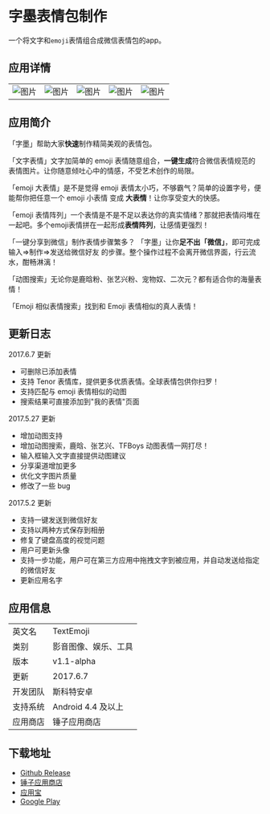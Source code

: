 # 字墨表情包制作

一个将文字和`emoji`表情组合成微信表情包的app。

## 应用详情
||||||
|---|---|---|---|---|
|![图片](https://github.com/auv1107/TextEmoji/raw/master/app/src/main/res/drawable-xxhdpi/indicator_step_1.png)|![图片](https://github.com/auv1107/TextEmoji/raw/master/app/src/main/res/drawable-xxhdpi/indicator_step_2.png)|![图片](https://github.com/auv1107/TextEmoji/raw/master/app/src/main/res/drawable-xxhdpi/indicator_step_3.png)|![图片](https://github.com/auv1107/TextEmoji/raw/master/app/src/main/res/drawable-xxhdpi/indicator_step_4.png)|![图片](https://github.com/auv1107/TextEmoji/raw/master/app/src/main/res/drawable-xxhdpi/indicator_step_5.png)|

## 应用简介

「字墨」帮助大家**快速**制作精简美观的表情包。 

「文字表情」文字加简单的 emoji 表情随意组合，**一键生成**符合微信表情规范的表情图片。让你随意倾吐心中的情感，不受艺术创作的局限。

「emoji 大表情」是不是觉得 emoji 表情太小巧，不够霸气？简单的设置字号，便能帮你把任意一个 emoji 小表情 变成 **大表情**！让你享受变大的快感。 

「emoji 表情阵列」一个表情是不是不足以表达你的真实情绪？那就把表情闷堆在一起吧。多个emoji表情拼在一起形成**表情阵列**，让感情更强烈！ 

「一键分享到微信」制作表情步骤繁多？
「字墨」让你**足不出「微信」**，即可完成 输入=>制作=>发送给微信好友 的步骤。整个操作过程不会离开微信界面，行云流水，酣畅淋漓！ 

「动图搜索」无论你是鹿晗粉、张艺兴粉、宠物奴、二次元？都有适合你的海量表情！

「Emoji 相似表情搜索」找到和 Emoji 表情相似的真人表情！

## 更新日志
2017.6.7 更新
- 可删除已添加表情
- 支持 Tenor 表情库，提供更多优质表情。全球表情包供你扫罗！
- 支持匹配与 emoji 表情相似的动图
- 搜索结果可直接添加到"我的表情"页面

2017.5.27 更新
- 增加动图支持 
- 增加动图搜索，鹿晗、张艺兴、TFBoys 动图表情一网打尽！ 
- 输入框输入文字直接提供动图建议 
- 分享渠道增加更多 
- 优化文字图片质量 
- 修改了一些 bug 

2017.5.2 更新 
- 支持一键发送到微信好友
- 支持以两种方式保存到相册
- 修复了键盘高度的视觉问题
- 用户可更新头像
- 支持一步功能，用户可在第三方应用中拖拽文字到被应用，并自动发送给指定的微信好友
- 更新应用名字


## 应用信息

|||
|---|---|
|英文名|TextEmoji|
|类别|影音图像、娱乐、工具|
|版本|v1.1-alpha|
|更新|2017.6.7|
|开发团队|斯科特安卓|
|支持系统|Android 4.4 及以上|
|应用商店|锤子应用商店|

## 下载地址
- [Github Release](https://github.com/auv1107/TextEmoji/releases)
- [锤子应用商店](http://s.t.tt/LgePJG?&source=share&version=2)
- [应用宝](http://a.app.qq.com/o/simple.jsp?pkgname=com.sctdroid.app.textemoji)
- [Google Play](https://play.google.com/store/apps/details?id=com.sctdroid.app.textemoji&hl=zh-CN)
